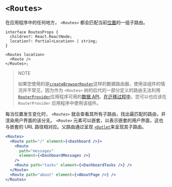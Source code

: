 # `<Routes>`

在应用程序中的任何地方， `<Routes>` 都会匹配当前[位置](../utils/location)的一组子路由。

```tsx
interface RoutesProps {
  children?: React.ReactNode;
  location?: Partial<Location> | string;
}

<Routes location>
  <Route />
</Routes>;
```

> NOTE
>
> 如果您使用的是[`createBrowserRouter`](../routers/create-browser-router)这样的数据路由器，使用该组件的情况并不常见，因为作为 `<Routes>` 树的后代的一部分定义的路由无法利用[`RouterProvider`](../routers/router-provider)应用程序可用的[数据 API](../routers/picking-a-router#data-apis)。[在迁移过程中](../upgrading/v6-data)，您可以也应该在 `RouterProvider` 应用程序中使用该组件。

每当位置发生变化时， `<Routes>` 就会查看其所有子路由，找出最匹配的路由，并渲染用户界面的该分支。 `<Route>` 元素可以嵌套，以表示嵌套的用户界面，这也与嵌套的 URL 路径相对应。父路由通过呈现 [`<Outlet`](../components/outlet)来呈现其子路由。

```jsx
<Routes>
  <Route path="/" element={<Dashboard />}>
    <Route
      path="messages"
      element={<DashboardMessages />}
    />
    <Route path="tasks" element={<DashboardTasks />} />
  </Route>
  <Route path="about" element={<AboutPage />} />
</Routes>
```